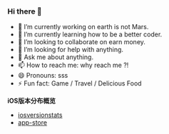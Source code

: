 ### Hi there 👋

<!--
**wang542413041/wang542413041** is a ✨ _special_ ✨ repository because its `README.md` (this file) appears on your GitHub profile.

- 🔭 I’m currently working on 
- 🌱 I’m currently learning how to be a better coder.
- 👯 I’m looking to collaborate on ...
- 🤔 I’m looking for help with 
- 💬 Ask me about anythings
- 📫 How to reach me: xxx@gmail.com
- 😄 Pronouns: ...
- ⚡ Fun fact: ...
-->


- 🔭 I’m currently working on earth is not Mars.
- 🌱 I’m currently learning how to be a better coder.
- 👯 I’m looking to collaborate on earn money.
- 🤔 I’m looking for help with anything.
- 💬 Ask me about anything.
- 📫 How to reach me: why reach me ?!
- 😄 Pronouns: sss
- ⚡ Fun fact: Game / Travel / Delicious Food

**iOS版本分布概览**
- [iosversionstats](https://www.david-smith.org/iosversionstats/)
- [app-store](https://developer.apple.com/support/app-store/)

